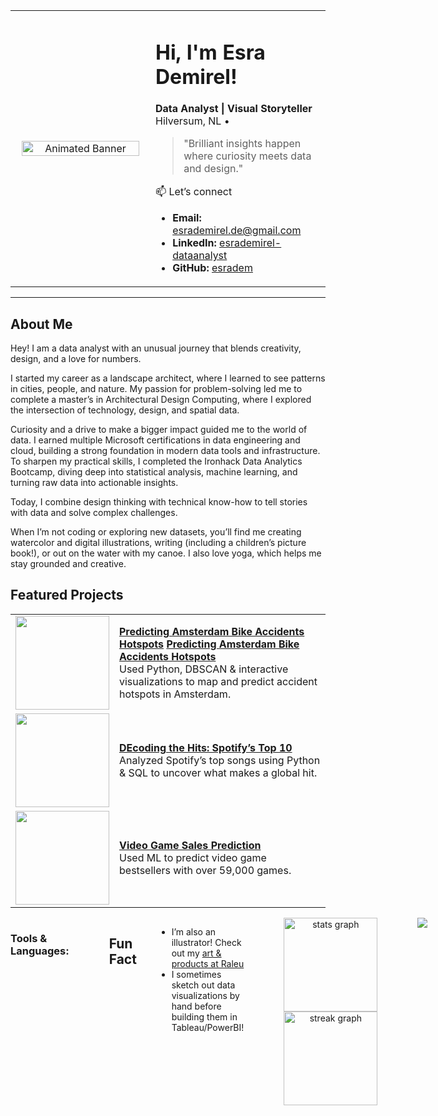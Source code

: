 <table>
  <tr>
    <td width="40%" align="center" valign="middle">
      <img src="https://media3.giphy.com/media/v1.Y2lkPTc5MGI3NjExb2s3OWRvaHYzZWhuNTdsZDUyMWJrZGpsajU2Z2ZuNG83NW16YW4xbCZlcD12MV9pbnRlcm5hbF9naWZfYnlfaWQmY3Q9Zw/VHI6svvhu5xuqzyAoM/giphy.gif" width="95%" alt="Animated Banner">
    </td>
    <td width="50%" align="left" valign="middle">
      <h1>Hi, I'm Esra Demirel! </h1>
      <b>Data Analyst | Visual Storyteller</b><br>
      Hilversum, NL • <br>
      <blockquote>
      "Brilliant insights happen where curiosity meets data and design." <br>
      </blockquote>
    📫 Let’s connect

- **Email:** esrademirel.de@gmail.com  
- **LinkedIn:** [esrademirel-dataanalyst](https://www.linkedin.com/in/esrademirel-dataanalyst/)
- **GitHub:** [esradem](https://github.com/esradem)
    </td>
  </tr>
</table>

---

## About Me

Hey! I am a data analyst with an unusual journey that blends creativity, design, and a love for numbers.

I started my career as a landscape architect, where I learned to see patterns in cities, people, and nature. My passion for problem-solving led me to complete a master’s in Architectural Design Computing, where I explored the intersection of technology, design, and spatial data.

Curiosity and a drive to make a bigger impact guided me to the world of data. I earned multiple Microsoft certifications in data engineering and cloud, building a strong foundation in modern data tools and infrastructure. To sharpen my practical skills, I completed the Ironhack Data Analytics Bootcamp, diving deep into statistical analysis, machine learning, and turning raw data into actionable insights.

Today, I combine design thinking with technical know-how to tell stories with data and solve complex challenges.

When I’m not coding or exploring new datasets, you’ll find me creating watercolor and digital illustrations, writing (including a children’s picture book!), or out on the water with my canoe. I also love yoga, which helps me stay grounded and creative.


## Featured Projects

<table>
  <tr>
    <td>
      <a href="https://github.com/esradem/Prediction_Bike_Accident_Amsterdam">
        <img src="https://media.giphy.com/media/v1.Y2lkPTc5MGI3NjExb3ViZmc3MHlwZTYyaWZva3psMWd0OXg3NXA3ZTV3MmppdGRtbDZxMiZlcD12MV9naWZzX3NlYXJjaCZjdD1n/BwPNTQsO38gqrZ8td8/giphy.gif" width="150">
      </a>
    </td>
    <td>
      <a href="https://github.com/esradem/Prediction_Bike_Accident_Amsterdam"><b>Predicting Amsterdam Bike Accidents Hotspots</b></a>  
      <a href=""><b>Predicting Amsterdam Bike Accidents Hotspots</b></a>  
      <br>
      Used Python, DBSCAN & interactive visualizations to map and predict accident hotspots in Amsterdam.
    </td>
  </tr>
  <tr>
    <td>
      <a href="https://github.com/esradem/Mini_Project_2_DEcoding_the_Hits_Spotify_2019_Top_10">
        <img src="https://media.giphy.com/media/v1.Y2lkPTc5MGI3NjExcjNsNTY3MHYyZTFyaHdoenBlNWV5d2lvZGNqNDBtNzFlOHpmZG1qZCZlcD12MV9naWZzX3NlYXJjaCZjdD1n/tqfS3mgQU28ko/giphy.gif" width="150">
      </a>
    </td>
    <td>
      <a href="https://github.com/esradem/Mini_Project_2_DEcoding_the_Hits_Spotify_2019_Top_10"><b>DEcoding the Hits: Spotify’s Top 10</b></a>  
      <br>
      Analyzed Spotify’s top songs using Python & SQL to uncover what makes a global hit.
    </td>
  </tr>
  <tr>
    <td>
      <a href="https://github.com/esradem/video_game_sales">
        <img src="https://media.giphy.com/media/v1.Y2lkPWVjZjA1ZTQ3Z3Jsbm5lZjFoenJjcjlzZHoyeTVpYmNtNDV4ZjJoa2RqZWVnc2F4ZyZlcD12MV9naWZzX3NlYXJjaCZjdD1n/30MgfpdDZHMsw/giphy.gif" width="150">
      </a>
    </td>
    <td>
      <a href="https://github.com/esradem/video_game_sales"><b>Video Game Sales Prediction</b></a>  
      <br>
      Used ML to predict video game bestsellers with over 59,000 games.
    </td>
  </tr>
</table>

<div style="display: flex; align-items: flex-start; gap: 32px;">

  <!-- Badges in two columns -->
 <!-- Tools & Languages Section: Side-by-side badges and language card, no lines! -->
<h3>Tools & Languages:</h3>

<table>
  <tr>
    <!-- Left: Badges, arranged in 2 columns using manual line breaks -->
    <td align="left" valign="top">
      <a href="https://www.tableau.com/" target="_blank">
        <img src="https://img.shields.io/badge/Tableau-E97627?logo=tableau&logoColor=fff&style=for-the-badge" alt="Tableau"/>
      </a>
      <a href="https://scikit-learn.org/" target="_blank">
        <img src="https://img.shields.io/badge/scikit--learn-F7931E?logo=scikitlearn&logoColor=fff&style=for-the-badge" alt="scikit-learn"/>
      </a>
      <br>
      <a href="https://jupyter.org/" target="_blank">
        <img src="https://img.shields.io/badge/Jupyter-F37626?logo=jupyter&logoColor=fff&style=for-the-badge" alt="Jupyter"/>
      </a>
      <a href="https://azure.microsoft.com/" target="_blank">
        <img src="https://img.shields.io/badge/Azure-0089D6?logo=microsoft-azure&logoColor=fff&style=for-the-badge" alt="Azure"/>
      </a>
      <br>
      <a href="https://git-scm.com/" target="_blank">
        <img src="https://img.shields.io/badge/Git-F05032?logo=git&logoColor=fff&style=for-the-badge" alt="Git"/>
      </a>
      <a href="https://www.python.org/" target="_blank">
        <img src="https://img.shields.io/badge/Python-3670A0?logo=python&logoColor=fff&style=for-the-badge" alt="Python"/>
      </a>
      <br>
      <a href="https://www.sql.org/" target="_blank">
        <img src="https://img.shields.io/badge/SQL-316192?logo=sqlite&logoColor=fff&style=for-the-badge" alt="SQL"/>
      </a>
      <a href="https://pandas.pydata.org/" target="_blank">
        <img src="https://img.shields.io/badge/Pandas-150458?logo=pandas&logoColor=fff&style=for-the-badge" alt="Pandas"/>
      </a>
      <br>
      <a href="https://numpy.org/" target="_blank">
        <img src="https://img.shields.io/badge/NumPy-013243?logo=numpy&logoColor=fff&style=for-the-badge" alt="NumPy"/>
      </a>
    </td>
    <!-- Right: Languages card -->
    <td align="center" valign="top">
      <img src="https://github-readme-stats.vercel.app/api/top-langs?username=esradem&locale=en&hide_title=false&layout=compact&card_width=320&langs_count=5&theme=swift&hide_border=false" height="170" alt="languages graph" />
    </td>
  </tr>
</table>


##  Fun Fact

- I’m also an illustrator! Check out my [art & products at Raleu](https://raleu.nl/)
- I sometimes sketch out data visualizations by hand before building them in Tableau/PowerBI!
---


<div align="center">
  <img src="https://github-readme-stats.vercel.app/api?username=esradem&hide_title=false&hide_rank=false&show_icons=true&include_all_commits=true&count_private=true&disable_animations=false&theme=swift&locale=en&hide_border=false" height="150" alt="stats graph"  />
  <img src="https://streak-stats.demolab.com?user=esradem&locale=en&mode=weekly&theme=swift&hide_border=false&border_radius=5" height="150" alt="streak graph"  />
</div>

<!-- Profile view counter, badge, etc. -->
###

<div align="center">
  <img src="https://visitor-badge.laobi.icu/badge?page_id=esradem.esradem&left_color=orangered&right_color=bisque"  />
</div>



